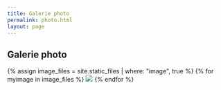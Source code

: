 ```yaml
---
title: Galerie photo
permalink: photo.html
layout: page
---
```


## Galerie photo

{% assign image_files = site.static_files | where: "image", true %}
{% for myimage in image_files %}
  <img src="{{ site.baseurl }}{{ myimage.path }}">
{% endfor %}
